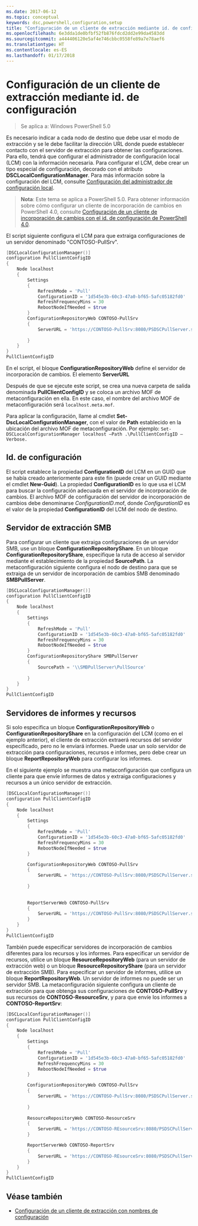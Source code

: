 ```yaml
---
ms.date: 2017-06-12
ms.topic: conceptual
keywords: dsc,powershell,configuration,setup
title: "Configuración de un cliente de extracción mediante id. de configuración"
ms.openlocfilehash: 6e3dda1de0bfbf52fb876fdcd2dd2e99da4583dd
ms.sourcegitcommit: a444406120e5af4e746cbbc0558fe89a7e78aef6
ms.translationtype: HT
ms.contentlocale: es-ES
ms.lasthandoff: 01/17/2018
---
```

# <a name="setting-up-a-pull-client-using-configuration-id"></a>Configuración de un cliente de extracción mediante id. de configuración

> Se aplica a: Windows PowerShell 5.0

Es necesario indicar a cada nodo de destino que debe usar el modo de extracción y se le debe facilitar la dirección URL donde puede establecer contacto con el servidor de extracción para obtener las configuraciones. Para ello, tendrá que configurar el administrador de configuración local (LCM) con la información necesaria. Para configurar el LCM, debe crear un tipo especial de configuración, decorado con el atributo **DSCLocalConfigurationManager**. Para más información sobre la configuración del LCM, consulte [Configuración del administrador de configuración local](metaConfig.md).

> **Nota**: Este tema se aplica a PowerShell 5.0. Para obtener información sobre cómo configurar un cliente de incorporación de cambios en PowerShell 4.0, consulte [Configuración de un cliente de incorporación de cambios con el id. de configuración de PowerShell 4.0](pullClientConfigID4.md).

El script siguiente configura el LCM para que extraiga configuraciones de un servidor denominado "CONTOSO-PullSrv".

```powershell
[DSCLocalConfigurationManager()]
configuration PullClientConfigID
{
    Node localhost
    {
        Settings
        {
            RefreshMode = 'Pull'
            ConfigurationID = '1d545e3b-60c3-47a0-bf65-5afc05182fd0'
            RefreshFrequencyMins = 30 
            RebootNodeIfNeeded = $true
        }
        ConfigurationRepositoryWeb CONTOSO-PullSrv
        {
            ServerURL = 'https://CONTOSO-PullSrv:8080/PSDSCPullServer.svc'
            
        }      
    }
}
PullClientConfigID
```

En el script, el bloque **ConfigurationRepositoryWeb** define el servidor de incorporación de cambios. El elemento **ServerURL**

Después de que se ejecute este script, se crea una nueva carpeta de salida denominada **PullClientConfigID** y se coloca un archivo MOF de metaconfiguración en ella. En este caso, el nombre del archivo MOF de metaconfiguración será `localhost.meta.mof`.

Para aplicar la configuración, llame al cmdlet **Set-DscLocalConfigurationManager**, con el valor de **Path** establecido en la ubicación del archivo MOF de metaconfiguración. Por ejemplo: `Set-DSCLocalConfigurationManager localhost –Path .\PullClientConfigID –Verbose.`

## <a name="configuration-id"></a>Id. de configuración

El script establece la propiedad **ConfigurationID** del LCM en un GUID que se había creado anteriormente para este fin (puede crear un GUID mediante el cmdlet **New-Guid**). La propiedad **ConfigurationID** es lo que usa el LCM para buscar la configuración adecuada en el servidor de incorporación de cambios. El archivo MOF de configuración del servidor de incorporación de cambios debe denominarse _ConfigurationID_.mof, donde _ConfigurationID_ es el valor de la propiedad **ConfigurationID** del LCM del nodo de destino.

## <a name="smb-pull-server"></a>Servidor de extracción SMB

Para configurar un cliente que extraiga configuraciones de un servidor SMB, use un bloque **ConfigurationRepositoryShare**. En un bloque **ConfigurationRepositoryShare**, especifique la ruta de acceso al servidor mediante el establecimiento de la propiedad **SourcePath**. La metaconfiguración siguiente configura el nodo de destino para que se extraiga de un servidor de incorporación de cambios SMB denominado **SMBPullServer**.

```powershell
[DSCLocalConfigurationManager()]
configuration PullClientConfigID
{
    Node localhost
    {
        Settings
        {
            RefreshMode = 'Pull'
            ConfigurationID = '1d545e3b-60c3-47a0-bf65-5afc05182fd0'
            RefreshFrequencyMins = 30 
            RebootNodeIfNeeded = $true
        }
        ConfigurationRepositoryShare SMBPullServer
        {
            SourcePath = '\\SMBPullServer\PullSource'
            
        }     
    }
}
PullClientConfigID
```

## <a name="resource-and-report-servers"></a>Servidores de informes y recursos

Si solo especifica un bloque **ConfigurationRepositoryWeb** o **ConfigurationRepositoryShare** en la configuración del LCM (como en el ejemplo anterior), el cliente de extracción extraerá recursos del servidor especificado, pero no le enviará informes. Puede usar un solo servidor de extracción para configuraciones, recursos e informes, pero debe crear un bloque **ReportRepositoryWeb** para configurar los informes. 

En el siguiente ejemplo se muestra una metaconfiguración que configura un cliente para que envíe informes de datos y extraiga configuraciones y recursos a un único servidor de extracción.

```powershell
[DSCLocalConfigurationManager()]
configuration PullClientConfigID
{
    Node localhost
    {
        Settings
        {
            RefreshMode = 'Pull'
            ConfigurationID = '1d545e3b-60c3-47a0-bf65-5afc05182fd0'
            RefreshFrequencyMins = 30 
            RebootNodeIfNeeded = $true
        }

        ConfigurationRepositoryWeb CONTOSO-PullSrv
        {
            ServerURL = 'https://CONTOSO-PullSrv:8080/PSDSCPullServer.svc'
            
        }
        
        
        ReportServerWeb CONTOSO-PullSrv
        {
            ServerURL = 'https://CONTOSO-PullSrv:8080/PSDSCPullServer.svc'
        }
    }
}
PullClientConfigID
```

También puede especificar servidores de incorporación de cambios diferentes para los recursos y los informes. Para especificar un servidor de recursos, utilice un bloque **ResourceRepositoryWeb** (para un servidor de extracción web) o un bloque **ResourceRepositoryShare** (para un servidor de extracción SMB).
Para especificar un servidor de informes, utilice un bloque **ReportRepositoryWeb**. Un servidor de informes no puede ser un servidor SMB.
La metaconfiguración siguiente configura un cliente de extracción para que obtenga sus configuraciones de **CONTOSO-PullSrv** y sus recursos de **CONTOSO-ResourceSrv**, y para que envíe los informes a **CONTOSO-ReportSrv**:

```powershell
[DSCLocalConfigurationManager()]
configuration PullClientConfigID
{
    Node localhost
    {
        Settings
        {
            RefreshMode = 'Pull'
            ConfigurationID = '1d545e3b-60c3-47a0-bf65-5afc05182fd0'
            RefreshFrequencyMins = 30 
            RebootNodeIfNeeded = $true
        }

        ConfigurationRepositoryWeb CONTOSO-PullSrv
        {
            ServerURL = 'https://CONTOSO-PullSrv:8080/PSDSCPullServer.svc'
            
        }
        
        ResourceRepositoryWeb CONTOSO-ResourceSrv
        {
            ServerURL = 'https://CONTOSO-REsourceSrv:8080/PSDSCPullServer.svc'
        }

        ReportServerWeb CONTOSO-ReportSrv
        {
            ServerURL = 'https://CONTOSO-REsourceSrv:8080/PSDSCPullServer.svc'
        }
    }
}
PullClientConfigID
```

## <a name="see-also"></a>Véase también

* [Configuración de un cliente de extracción con nombres de configuración](pullClientConfigNames.md)

